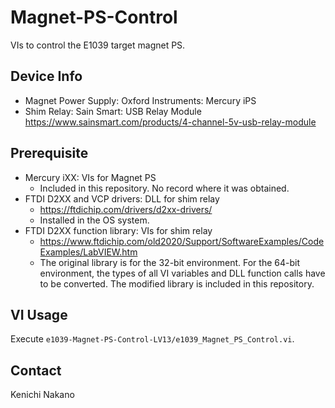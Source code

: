 # Magnet-PS-Control

VIs to control the E1039 target magnet PS.

## Device Info

* Magnet Power Supply: Oxford Instruments: Mercury iPS
* Shim Relay: Sain Smart: USB Relay Module
  https://www.sainsmart.com/products/4-channel-5v-usb-relay-module


## Prerequisite

* Mercury iXX: VIs for Magnet PS
    - Included in this repository.  No record where it was obtained.
* FTDI D2XX and VCP drivers: DLL for shim relay
    - https://ftdichip.com/drivers/d2xx-drivers/
    - Installed in the OS system.  
* FTDI D2XX function library: VIs for shim relay
    - https://www.ftdichip.com/old2020/Support/SoftwareExamples/CodeExamples/LabVIEW.htm
    - The original library is for the 32-bit environment.
      For the 64-bit environment, the types of all VI variables and DLL function calls have to be converted.
      The modified library is included in this repository.


## VI Usage

Execute `e1039-Magnet-PS-Control-LV13/e1039_Magnet_PS_Control.vi`.


## Contact

Kenichi Nakano
